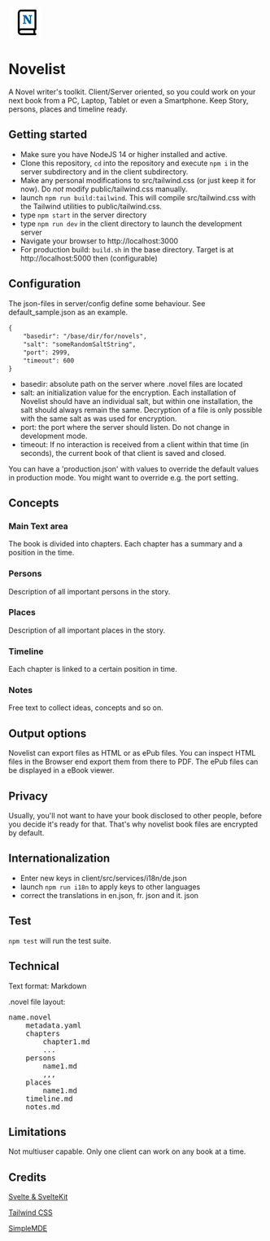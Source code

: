 ![](client/public/favicon.png) 

# Novelist 

A Novel writer's toolkit. Client/Server oriented, so you could work on your next book from a PC, Laptop, Tablet or even a Smartphone. Keep Story, persons, places and timeline ready.

## Getting started

* Make sure you have NodeJS 14 or higher installed and active.
* Clone this repository, `cd` into the repository and execute `npm i`  in the server subdirectory and in the client subdirectory.
* Make any personal modifications to src/tailwind.css (or just keep it for now). Do *not* modify public/tailwind.css manually.
* launch `npm run build:tailwind`. This will compile src/tailwind.css with the Tailwind utilities to public/tailwind.css.
* type `npm start` in the server directory
* type `npm run dev` in the client directory to launch the development server
* Navigate your browser to http://localhost:3000
* For production build: `build.sh` in the base directory. Target is at http://localhost:5000 then (configurable)

## Configuration

The json-files in server/config define some behaviour. See default_sample.json as an example.
````
{
    "basedir": "/base/dir/for/novels",
    "salt": "someRandomSaltString",
    "port": 2999,
    "timeout": 600
}
````
* basedir: absolute path on the server where .novel files are located
* salt: an initialization value for the encryption. Each installation of Novelist should have an individual salt, but within one installation, the salt should always remain the same. Decryption of a file is only possible with the same salt as was used for encryption.
* port: the port where the server should listen. Do not change in development mode.
* timeout: If no interaction is received from a client within that time (in seconds), the current book of that client is saved and closed.

You can have a 'production.json' with values to override the default values in production mode. You might want to override e.g. the port setting.

## Concepts

### Main Text area

The book is divided into chapters. Each chapter has a summary and a position in the time.

### Persons

Description of all important persons in the story.

### Places

Description of all important places in the story. 

### Timeline

Each chapter is linked to a certain position in time.

### Notes

Free text to collect ideas, concepts and so on.

## Output options

Novelist can export files as HTML or as ePub files. You can inspect HTML files in the Browser end export them from there to PDF. The ePub files can be displayed in a eBook viewer. 

## Privacy

Usually, you'll not want to have your book disclosed to other people, before you decide it's ready for that. That's why novelist book files are encrypted by default.


## Internationalization

* Enter new keys in client/src/services/i18n/de.json
* launch `npm run i18n` to apply keys to other languages
* correct the translations in en.json, fr. json and it. json

## Test

`npm test` will run the test suite.

## Technical

Text format: Markdown

.novel file layout:

<pre>
name.novel
    metadata.yaml
    chapters
        chapter1.md
        ...
    persons
        name1.md
        ,,, 
    places
        name1.md
    timeline.md    
    notes.md
</pre>    

## Limitations

Not multiuser capable. Only one client can work on any book at a time.

## Credits

[Svelte & SvelteKit](https://kit.svelte.dev/)

[Tailwind CSS](https://tailwindcss.com/)

[SimpleMDE](https://simplemde.com/)





